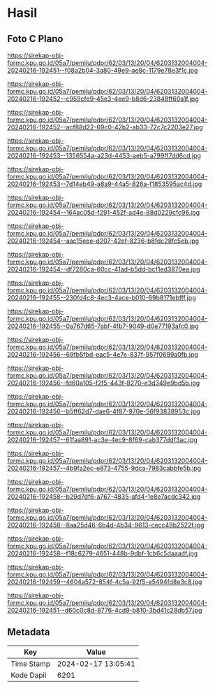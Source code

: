 # Hasil

## Foto C Plano

https://sirekap-obj-formc.kpu.go.id/05a7/pemilu/pdpr/62/03/13/20/04/6203132004004-20240216-192451--f08a2b04-3a80-49e9-ae8c-1179e78e3f1c.jpg

https://sirekap-obj-formc.kpu.go.id/05a7/pemilu/pdpr/62/03/13/20/04/6203132004004-20240216-192452--c959cfe9-45e3-4ee9-b8d6-23848ff60a1f.jpg

https://sirekap-obj-formc.kpu.go.id/05a7/pemilu/pdpr/62/03/13/20/04/6203132004004-20240216-192452--acf88d22-69c0-42b2-ab33-72c7c2203e27.jpg

https://sirekap-obj-formc.kpu.go.id/05a7/pemilu/pdpr/62/03/13/20/04/6203132004004-20240216-192453--1356554a-a23d-4453-aeb5-a799ff7dd6cd.jpg

https://sirekap-obj-formc.kpu.go.id/05a7/pemilu/pdpr/62/03/13/20/04/6203132004004-20240216-192453--7d14eb49-a8a9-44a5-826a-f1853595ac4d.jpg

https://sirekap-obj-formc.kpu.go.id/05a7/pemilu/pdpr/62/03/13/20/04/6203132004004-20240216-192454--164ac05d-f291-452f-ad4e-88d0229cfc96.jpg

https://sirekap-obj-formc.kpu.go.id/05a7/pemilu/pdpr/62/03/13/20/04/6203132004004-20240216-192454--aac15eee-d207-42ef-8236-b8fdc28fc5eb.jpg

https://sirekap-obj-formc.kpu.go.id/05a7/pemilu/pdpr/62/03/13/20/04/6203132004004-20240216-192454--df7280ca-60cc-41ad-b5dd-bcf1ed3870ea.jpg

https://sirekap-obj-formc.kpu.go.id/05a7/pemilu/pdpr/62/03/13/20/04/6203132004004-20240216-192455--230fd4c8-4ec3-4ace-b010-69b8171ebfff.jpg

https://sirekap-obj-formc.kpu.go.id/05a7/pemilu/pdpr/62/03/13/20/04/6203132004004-20240216-192455--0a767d65-7abf-4fb7-9049-d0e77193afc0.jpg

https://sirekap-obj-formc.kpu.go.id/05a7/pemilu/pdpr/62/03/13/20/04/6203132004004-20240216-192456--69fb5fbd-eac5-4e7e-837f-957f0699a0fb.jpg

https://sirekap-obj-formc.kpu.go.id/05a7/pemilu/pdpr/62/03/13/20/04/6203132004004-20240216-192456--fd60a105-f2f5-443f-8270-e3d349e9bd5b.jpg

https://sirekap-obj-formc.kpu.go.id/05a7/pemilu/pdpr/62/03/13/20/04/6203132004004-20240216-192456--b5ff62d7-dae6-4f87-970e-56f93838953c.jpg

https://sirekap-obj-formc.kpu.go.id/05a7/pemilu/pdpr/62/03/13/20/04/6203132004004-20240216-192457--61faa891-ac3e-4ec9-8f69-cab377ddf3ac.jpg

https://sirekap-obj-formc.kpu.go.id/05a7/pemilu/pdpr/62/03/13/20/04/6203132004004-20240216-192457--4b9fa2ec-e873-4755-9dca-7983cabbfe5b.jpg

https://sirekap-obj-formc.kpu.go.id/05a7/pemilu/pdpr/62/03/13/20/04/6203132004004-20240216-192458--b29d7df6-a767-4835-afd4-1e8e7acdc342.jpg

https://sirekap-obj-formc.kpu.go.id/05a7/pemilu/pdpr/62/03/13/20/04/6203132004004-20240216-192458--8aa25d46-6b4d-4b34-9613-cecc49b2522f.jpg

https://sirekap-obj-formc.kpu.go.id/05a7/pemilu/pdpr/62/03/13/20/04/6203132004004-20240216-192458--f18c6279-4651-448b-9dbf-1cb6c5daaadf.jpg

https://sirekap-obj-formc.kpu.go.id/05a7/pemilu/pdpr/62/03/13/20/04/6203132004004-20240216-192459--4604a572-854f-4c5a-92f5-e5494fd8e3c8.jpg

https://sirekap-obj-formc.kpu.go.id/05a7/pemilu/pdpr/62/03/13/20/04/6203132004004-20240216-192451--d60c0c8d-8776-4cd9-b810-3bd41c28db57.jpg


## Metadata

| Key        | Value               |
| ---------- | ------------------- |
| Time Stamp | 2024-02-17 13:05:41 |
| Kode Dapil | 6201                |



